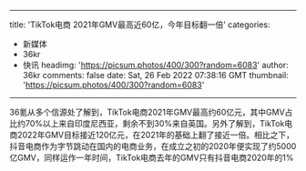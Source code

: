 
---
title: 'TikTok电商 2021年GMV最高近60亿，今年目标翻一倍'
categories: 
 - 新媒体
 - 36kr
 - 快讯
headimg: 'https://picsum.photos/400/300?random=6083'
author: 36kr
comments: false
date: Sat, 26 Feb 2022 07:38:16 GMT
thumbnail: 'https://picsum.photos/400/300?random=6083'
---

<div>   
36氪从多个信源处了解到，TikTok电商2021年GMV最高约60亿元，其中GMV占比约70%以上来自印度尼西亚，剩余不到30%来自英国。另外了解到，TikTok电商2022年GMV目标接近120亿元，在2021年的基础上翻了接近一倍。相比之下，抖音电商作为字节跳动在国内的电商业务，在成立之初的2020年便实现了约5000亿GMV，同样运作一年时间，TikTok电商去年的GMV只有抖音电商2020年的1%  
</div>
            